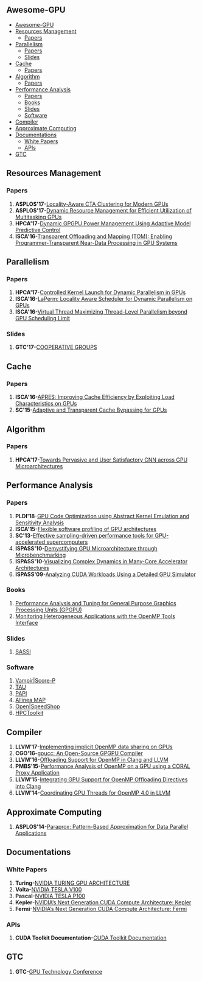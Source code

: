 
Awesome-GPU
----

  * [Awesome-GPU](#awesome-gpu)
  * [Resources Management](#resources-management)
     * [Papers](#papers)
  * [Parallelism](#parallelism)
     * [Papers](#papers-1)
     * [Slides](#slides)
  * [Cache](#cache)
     * [Papers](#papers-2)
  * [Algorithm](#algorithm)
     * [Papers](#papers-3)
  * [Performance Analysis](#performance-analysis)
     * [Papers](#papers-4)
     * [Books](#books)
     * [Slides](#slides-1)
     * [Software](#software)
  * [Compiler](#compiler)
  * [Approximate Computing](#approximate-computing)
  * [Documentations](#documentations)
     * [White Papers](#white-papers)
     * [APIs](#apis)
  * [GTC](#gtc)


## Resources Management

### Papers

1. **ASPLOS'17**-[Locality-Aware CTA Clustering for Modern GPUs](http://dl.acm.org/citation.cfm?id=3037709)
2. **ASPLOS'17**-[Dynamic Resource Management for Efficient Utilization of Multitasking GPUs](http://dl.acm.org/citation.cfm?id=3037707)
4. **HPCA'17**-[Dynamic GPGPU Power Management Using Adaptive Model Predictive Control](http://ieeexplore.ieee.org/document/7920860/)
5. **ISCA'16**-[Transparent Offloading and Mapping (TOM): Enabling Programmer-Transparent Near-Data Processing in GPU Systems](http://ieeexplore.ieee.org/document/7551394/)

## Parallelism

### Papers


1. **HPCA'17**-[Controlled Kernel Launch for Dynamic Parallelism in GPUs](http://ieeexplore.ieee.org/document/7920863/)
2. **ISCA'16**-[LaPerm: Locality Aware Scheduler for Dynamic Parallelism on GPUs](http://ieeexplore.ieee.org/document/7551424/)
3. **ISCA'16**-[Virtual Thread Maximizing Thread-Level Parallelism beyond GPU Scheduling Limit](http://ieeexplore.ieee.org/document/7551426/)

### Slides

1. **GTC'17**-[COOPERATIVE GROUPS](http://on-demand.gputechconf.com/gtc/2017/presentation/s7622-Kyrylo-perelygin-robust-and-scalable-cuda.pdf)

## Cache

### Papers

1. **ISCA'16**-[APRES: Improving Cache Efficiency by Exploiting Load Characteristics on GPUs](http://ieeexplore.ieee.org/document/7551393/)
2. **SC'15**-[Adaptive and Transparent Cache Bypassing for GPUs](https://ieeexplore.ieee.org/document/7832791)

## Algorithm

### Papers

1. **HPCA'17**-[Towards Pervasive and User Satisfactory CNN across GPU Microarchitectures](http://ieeexplore.ieee.org/document/7920809/)

## Performance Analysis

### Papers

1. **PLDI'18**-[GPU Code Optimization using Abstract Kernel Emulation and Sensitivity Analysis](https://dl.acm.org/citation.cfm?id=3192397)
1. **ISCA'15**-[Flexible software profiling of GPU architectures](http://ieeexplore.ieee.org/document/7284065/)
2. **SC'13**-[Effective sampling-driven performance tools for GPU-accelerated supercomputers](https://dl.acm.org/citation.cfm?id=2503299)
3. **ISPASS'10**-[Demystifying GPU Microarchitecture through Microbenchmarking](http://ieeexplore.ieee.org/document/5452013/)
4. **ISPASS'10**-[Visualizing Complex Dynamics in Many-Core Accelerator Architectures](http://ieeexplore.ieee.org/document/5452029/)
5. **ISPASS'09**-[Analyzing CUDA Workloads Using a Detailed GPU Simulator](http://ieeexplore.ieee.org/abstract/document/4919648/)

### Books

1. [Performance Analysis and Tuning for General Purpose Graphics Processing Units (GPGPU)](http://ieeexplore.ieee.org/xpl/articleDetails.jsp?arnumber=6812836&newsearch=true&queryText=Performance%20Analysis%20and%20Tuning%20for%20General%20Purpose%20Graphics%20Processing%20Units%2038%20.LB.GPGPU.RB.)
2. [Monitoring Heterogeneous Applications with the OpenMP Tools Interface](https://link.springer.com/chapter/10.1007/978-3-319-56702-0_3)

### Slides

1. [SASSI](https://github.com/NVlabs/SASSI/blob/master/doc/SASSI-Tutorial-Micro2015.pptx)

### Software

1. [Vampir|Score-P](http://www.vi-hps.org/projects/score-p/)
2. [TAU](https://www.cs.uoregon.edu/research/tau/home.php)
3. [PAPI](http://icl.utk.edu/papi/)
4. [Allinea MAP](https://www.allinea.com/products/map/)
5. [Open|SpeedShop](https://openspeedshop.org/)
6. [HPCToolkit](http://hpctoolkit.org/)

## Compiler

1. **LLVM'17**-[Implementing implicit OpenMP data sharing on GPUs](https://dl.acm.org/citation.cfm?id=3148189)
2. **CGO'16**-[gpucc: An Open-Source GPGPU Compiler](http://dl.acm.org/citation.cfm?id=2854041)
3. **LLVM'16**-[Offloading Support for OpenMP in Clang and LLVM](https://dl.acm.org/citation.cfm?id=3018870)
4. **PMBS'15**-[Performance Analysis of OpenMP on a GPU using a CORAL Proxy Application](https://dl.acm.org/citation.cfm?id=2832089)
5. **LLVM'15**-[Integrating GPU Support for OpenMP Ofﬂoading Directives into Clang](https://dl.acm.org/citation.cfm?id=2833161)
6. **LLVM'14**-[Coordinating GPU Threads for OpenMP 4.0 in LLVM](https://dl.acm.org/citation.cfm?id=2688364)

## Approximate Computing

1. **ASPLOS'14**-[Paraprox: Pattern-Based Approximation for Data Parallel Applications](https://dl.acm.org/citation.cfm?id=2541948)

## Documentations

### White Papers

1. **Turing**-[NVIDIA TURING GPU ARCHITECTURE](https://www.nvidia.com/en-us/design-visualization/technologies/turing-architecture/)
2. **Volta**-[NVIDIA TESLA V100](http://www.nvidia.com/object/volta-architecture-whitepaper.html)
3. **Pascal**-[NVIDIA TESLA P100](http://www.nvidia.com/object/gpu-architecture.html)
4. **Kepler**-[NVIDIA’s Next Generation CUDA Compute Architecture: Kepler](https://www.nvidia.com/content/PDF/kepler/NVIDIA-Kepler-GK110-Architecture-Whitepaper.pdf)
5. **Fermi**-[NVIDIA’s Next Generation CUDA Compute Architecture: Fermi](https://www.nvidia.com/content/PDF/fermi_white_papers/NVIDIA_Fermi_Compute_Architecture_Whitepaper.pdf)

### APIs

1. **CUDA Toolkit Documentation**-[CUDA Toolkit Documentation](http://docs.nvidia.com/cuda/)

## GTC

1. **GTC**-[GPU Technology Conference](https://www.nvidia.com/en-us/gtc/)
